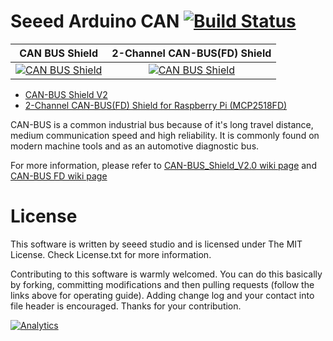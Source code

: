 # Seeed Arduino CAN  [![Build Status](https://travis-ci.com/Seeed-Studio/CAN_BUS_Shield.svg?branch=master)](https://travis-ci.com/Seeed-Studio/CAN_BUS_Shield)


CAN BUS Shield            |  2-Channel CAN-BUS(FD) Shield
:-------------------------:|:-------------------------:
[![CAN BUS Shield](https://statics3.seeedstudio.com/seeed/file/2017-08/bazaar528529_img_2653a.jpg)](https://www.seeedstudio.com/CAN-BUS-Shield-V2-p-2921.html)  |  [![CAN BUS Shield](https://files.seeedstudio.com/wiki/CANBUS-HAT-for-Raspberry-Pi/103990563%20_Preview-07.png)](https://www.seeedstudio.com/CAN-BUS-FD-HAT-for-Raspberry-Pi-p-4742.html)



- [CAN-BUS Shield V2](https://www.seeedstudio.com/CAN-BUS-Shield-V2-p-2921.html)
- [ 2-Channel CAN-BUS(FD) Shield for Raspberry Pi (MCP2518FD)](https://www.seeedstudio.com/CAN-BUS-FD-HAT-for-Raspberry-Pi-p-4742.html)

CAN-BUS is a common industrial bus because of it's long travel distance, medium communication speed and high reliability. 
It is commonly found on modern machine tools and as an automotive diagnostic bus. 



For more information, please refer to [CAN-BUS_Shield_V2.0 wiki page](http://wiki.seeedstudio.com/CAN-BUS_Shield_V2.0/) and
[CAN-BUS FD wiki page](https://wiki.seeedstudio.com/2-Channel-CAN-BUS-FD-Shield-for-Raspberry-Pi/)


# License

This software is written by seeed studio and is licensed under The MIT License. Check License.txt for more information.

Contributing to this software is warmly welcomed. 
You can do this basically by forking, committing modifications and then pulling requests (follow the links above for operating guide). 
Adding change log and your contact into file header is encouraged. 
Thanks for your contribution.

[![Analytics](https://ga-beacon.appspot.com/UA-46589105-3/CAN_BUS_Shield)](https://github.com/igrigorik/ga-beacon)
